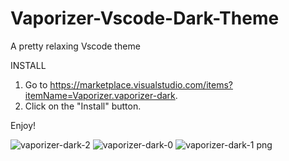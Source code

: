# Vaporizer-Vscode-Dark-Theme

A pretty relaxing Vscode theme



INSTALL

1. Go to https://marketplace.visualstudio.com/items?itemName=Vaporizer.vaporizer-dark.
2. Click on the "Install" button.

Enjoy!


![vaporizer-dark-2](https://user-images.githubusercontent.com/14194924/142262107-dba676ea-1756-4ba9-a83e-0202ebd62644.png)
![vaporizer-dark-0](https://user-images.githubusercontent.com/14194924/142262133-ff8de090-490e-4bfb-8869-d1a52ddc8d18.png)
![vaporizer-dark-1 png](https://user-images.githubusercontent.com/14194924/142262155-7cd23f57-9bc0-453f-ae02-2953947b47f0.png)
